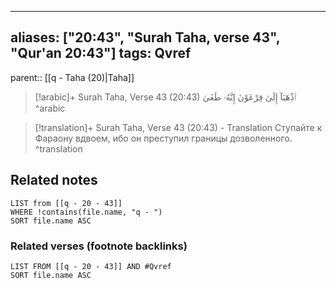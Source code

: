 
---
aliases: ["20:43", "Surah Taha, verse 43", "Qur'an 20:43"]
tags: Qvref
---

parent:: [[q - Taha (20)|Taha]]

> [!arabic]+ Surah Taha, Verse 43 (20:43)
> <span class="quran-arabic">ٱذْهَبَآ إِلَىٰ فِرْعَوْنَ إِنَّهُۥ طَغَىٰ</span>
^arabic

> [!translation]+ Surah Taha, Verse 43 (20:43) - Translation
> Ступайте к Фараону вдвоем, ибо он преступил границы дозволенного.
^translation



## Related notes
```dataview
LIST from [[q - 20 - 43]]
WHERE !contains(file.name, "q - ")
SORT file.name ASC
```

### Related verses (footnote backlinks)
```dataview
LIST FROM [[q - 20 - 43]] AND #Qvref
SORT file.name ASC
```

